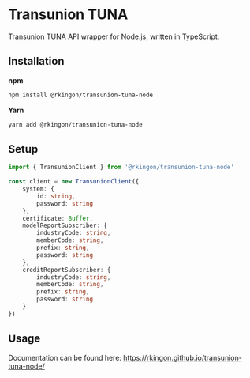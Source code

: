 # Transunion TUNA

Transunion TUNA API wrapper for Node.js, written in TypeScript.

## Installation

**npm**

```bash
npm install @rkingon/transunion-tuna-node
```

**Yarn**

```bash
yarn add @rkingon/transunion-tuna-node
```

## Setup

```typescript
import { TransunionClient } from '@rkingon/transunion-tuna-node'

const client = new TransunionClient({
	system: {
		id: string,
		password: string
	},
	certificate: Buffer,
	modelReportSubscriber: {
		industryCode: string,
		memberCode: string,
		prefix: string,
		password: string
	},
	creditReportSubscriber: {
		industryCode: string,
		memberCode: string,
		prefix: string,
		password: string
	}
})
```

## Usage

Documentation can be found here: https://rkingon.github.io/transunion-tuna-node/
